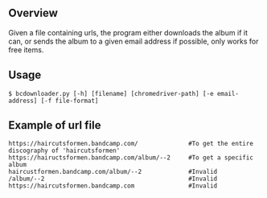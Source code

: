 ## Overview

Given a file containing urls, the program either downloads the album if it can, or sends the album to a given email address if possible, only works for free items.

## Usage

```
$ bcdownloader.py [-h] [filename] [chromedriver-path] [-e email-address] [-f file-format]
```

## Example of url file

```
https://haircutsformen.bandcamp.com/              #To get the entire discography of 'haircutsformen'
https://haiructsformen.bandcamp.com/album/--2     #To get a specific album
haircustformen.bandcamp.com/album/--2             #Invalid
/album/--2                                        #Invalid
https://haircutsformen.bandcamp.com               #Invalid
```
